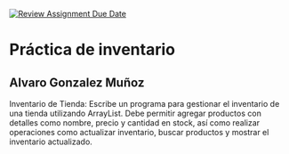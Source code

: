 [![Review Assignment Due Date](https://classroom.github.com/assets/deadline-readme-button-24ddc0f5d75046c5622901739e7c5dd533143b0c8e959d652212380cedb1ea36.svg)](https://classroom.github.com/a/ckGNpKT4)
# Práctica de inventario
## Alvaro Gonzalez Muñoz
Inventario de Tienda: Escribe un programa para gestionar el inventario de una tienda utilizando ArrayList. Debe permitir agregar productos con detalles como nombre, precio y cantidad en stock, así como realizar operaciones como actualizar inventario, buscar productos y mostrar el inventario actualizado.

